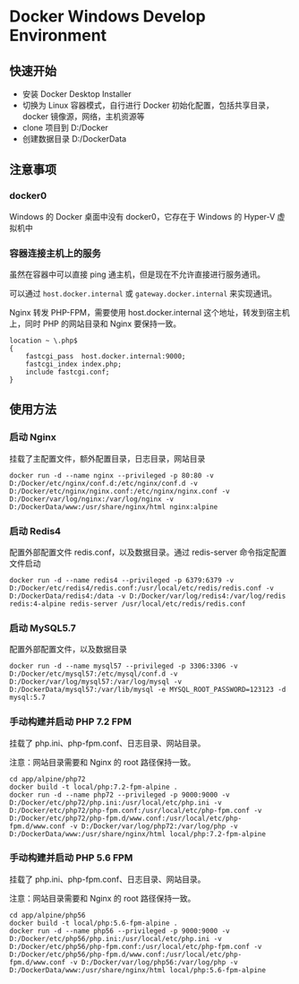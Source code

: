 # Docker Windows Develop Environment

## 快速开始

* 安装 Docker Desktop Installer
* 切换为 Linux 容器模式，自行进行 Docker 初始化配置，包括共享目录， docker 镜像源，网络，主机资源等
* clone 项目到 D:/Docker
* 创建数据目录 D:/DockerData

## 注意事项

### docker0

Windows 的 Docker 桌面中没有 docker0，它存在于 Windows 的 Hyper-V 虚拟机中

### 容器连接主机上的服务

虽然在容器中可以直接 ping 通主机，但是现在不允许直接进行服务通讯。

可以通过 `host.docker.internal` 或 `gateway.docker.internal` 来实现通讯。

Nginx 转发 PHP-FPM，需要使用 host.docker.internal 这个地址，转发到宿主机上，同时 PHP 的网站目录和 Nginx 要保持一致。

```
location ~ \.php$
{
    fastcgi_pass  host.docker.internal:9000;
    fastcgi_index index.php;
    include fastcgi.conf;
}
```

## 使用方法

### 启动 Nginx

挂载了主配置文件，额外配置目录，日志目录，网站目录

```
docker run -d --name nginx --privileged -p 80:80 -v D:/Docker/etc/nginx/conf.d:/etc/nginx/conf.d -v D:/Docker/etc/nginx/nginx.conf:/etc/nginx/nginx.conf -v D:/Docker/var/log/nginx:/var/log/nginx -v D:/DockerData/www:/usr/share/nginx/html nginx:alpine
```

### 启动 Redis4

配置外部配置文件 redis.conf，以及数据目录。通过 redis-server 命令指定配置文件启动

```
docker run -d --name redis4 --privileged -p 6379:6379 -v D:/Docker/etc/redis4/redis.conf:/usr/local/etc/redis/redis.conf -v D:/DockerData/redis4:/data -v D:/Docker/var/log/redis4:/var/log/redis redis:4-alpine redis-server /usr/local/etc/redis/redis.conf
```

### 启动 MySQL5.7

配置外部配置文件，以及数据目录

```
docker run -d --name mysql57 --privileged -p 3306:3306 -v D:/Docker/etc/mysql57:/etc/mysql/conf.d -v D:/Docker/var/log/mysql57:/var/log/mysql -v D:/DockerData/mysql57:/var/lib/mysql -e MYSQL_ROOT_PASSWORD=123123 -d mysql:5.7
```

### 手动构建并启动 PHP 7.2 FPM

挂载了 php.ini、php-fpm.conf、日志目录、网站目录。

注意：网站目录需要和 Nginx 的 root 路径保持一致。

```
cd app/alpine/php72
docker build -t local/php:7.2-fpm-alpine .
docker run -d --name php72 --privileged -p 9000:9000 -v D:/Docker/etc/php72/php.ini:/usr/local/etc/php.ini -v D:/Docker/etc/php72/php-fpm.conf:/usr/local/etc/php-fpm.conf -v D:/Docker/etc/php72/php-fpm.d/www.conf:/usr/local/etc/php-fpm.d/www.conf -v D:/Docker/var/log/php72:/var/log/php -v D:/DockerData/www:/usr/share/nginx/html local/php:7.2-fpm-alpine
```

### 手动构建并启动 PHP 5.6 FPM

挂载了 php.ini、php-fpm.conf、日志目录、网站目录。

注意：网站目录需要和 Nginx 的 root 路径保持一致。

```
cd app/alpine/php56
docker build -t local/php:5.6-fpm-alpine .
docker run -d --name php56 --privileged -p 9000:9000 -v D:/Docker/etc/php56/php.ini:/usr/local/etc/php.ini -v D:/Docker/etc/php56/php-fpm.conf:/usr/local/etc/php-fpm.conf -v D:/Docker/etc/php56/php-fpm.d/www.conf:/usr/local/etc/php-fpm.d/www.conf -v D:/Docker/var/log/php56:/var/log/php -v D:/DockerData/www:/usr/share/nginx/html local/php:5.6-fpm-alpine
```
